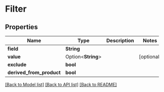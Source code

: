 # Filter

## Properties

Name | Type | Description | Notes
------------ | ------------- | ------------- | -------------
**field** | **String** |  | 
**value** | Option<**String**> |  | [optional]
**exclude** | **bool** |  | 
**derived_from_product** | **bool** |  | 

[[Back to Model list]](../README.md#documentation-for-models) [[Back to API list]](../README.md#documentation-for-api-endpoints) [[Back to README]](../README.md)


